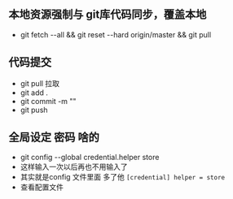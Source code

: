 ## 本地资源强制与 git库代码同步，覆盖本地
* git fetch --all && git reset --hard origin/master && git pull
## 代码提交
* git pull 拉取
* git add . 
* git commit -m ""
* git push 

## 全局设定 密码 啥的 
* git config --global credential.helper store
* 这样输入一次以后再也不用输入了
* 其实就是config 文件里面 多了他 ```[credential]
    helper = store```
* 查看配置文件